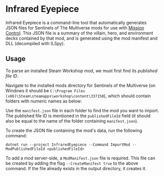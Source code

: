 # Infrared Eyepiece

Infrared Eyepiece is a command-line tool that automatically generates JSON files for Sentinels of The Multiverse mods for use with [Mission Control](../MissionControl/README.md). This JSON file is a summary of the villain, hero, and environment decks contained by that mod, and is generated using the mod manifest and DLL (decompiled with ILSpy).

## Usage

To parse an installed Steam Workshop mod, we must first find its *published file ID*. 

Navigate to the installed mods directory for Sentinels of the Multiverse (on Windows it should be `C:\Program Files (x86)\Steam\steamapps\workshop\content\337150`), which should contain folders with numeric names as below:


Use the `manifest.json` file in each folder to find the mod you want to import. The published file ID is mentioned in the `publishedFileId` field (it should also be equal to the name of the folder containing `manifest.json`).


To create the JSON file containing the mod's data, run the following command:
```
dotnet run --project InfraredEyepiece --Command ImportMod --ModPublishedFileId <publishedFileId>
```
To add a mod server-side, a `ModManifest.json` file is required. This file can be created by adding the flag `--CreateManifest true` to the above command. If the file already exists in the output directory, it creates it.
